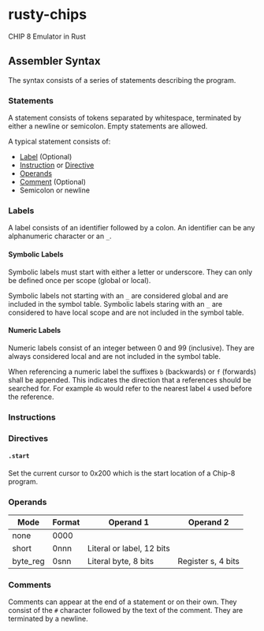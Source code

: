 # rusty-chips

CHIP 8 Emulator in Rust

## Assembler Syntax

The syntax consists of a series of statements describing the program.

### Statements

A statement consists of tokens separated by whitespace, terminated by either a
newline or semicolon. Empty statements are allowed.

A typical statement consists of:

- [Label](#labels) (Optional)
- [Instruction](#instructions) or [Directive](#directives)
- [Operands](#operands)
- [Comment](#comments) (Optional)
- Semicolon or newline

### Labels

A label consists of an identifier followed by a colon. An identifier can be any
alphanumeric character or an `_`.

#### Symbolic Labels
Symbolic labels must start with either a letter or underscore. They can only be
defined once per scope (global or local).

Symbolic labels not starting with an `_` are considered global and are included
in the symbol table. Symbolic labels staring with an `_` are considered to have
local scope and are not included in the symbol table.

#### Numeric Labels
Numeric labels consist of an integer between 0 and 99 (inclusive). They are
always considered local and are not included in the symbol table.

When referencing a numeric label the suffixes `b` (backwards) or `f` (forwards)
shall be appended. This indicates the direction that a references should be
searched for. For example `4b` would refer to the nearest label `4` used before
the reference.

### Instructions

### Directives

#### `.start`
Set the current cursor to 0x200 which is the start location of a Chip-8 program.

### Operands

| Mode     | Format | Operand 1                 | Operand 2          |
| -------- | ------ | ------------------------- | ------------------ |
| none     | 0000   |                           |                    |
| short    | 0nnn   | Literal or label, 12 bits |                    |
| byte_reg | 0snn   | Literal byte, 8 bits      | Register s, 4 bits |

### Comments

Comments can appear at the end of a statement or on their own. They consist of
the `#` character followed by the text of the comment. They are terminated by a
newline.
